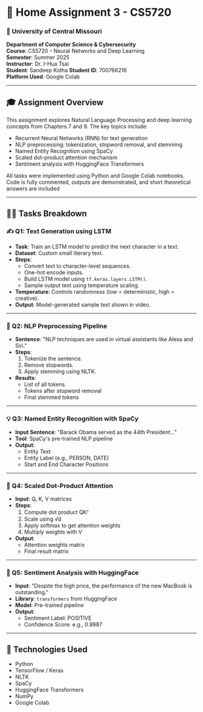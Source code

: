 # 📂 Home Assignment 3 - CS5720

### 🌟 University of Central Missouri  
**Department of Computer Science & Cybersecurity**  
**Course**: CS5720 – Neural Networks and Deep Learning  
**Semester**: Summer 2025  
**Instructor**: Dr. I-Hua Tsai  
**Student**: Sandeep Kotha 
**Student ID**: 700766216  
**Platform Used**: Google Colab  

---

## 🎓 Assignment Overview

This assignment explores Natural Language Processing and deep learning concepts from Chapters 7 and 9. The key topics include:

- Recurrent Neural Networks (RNN) for text generation  
- NLP preprocessing: tokenization, stopword removal, and stemming  
- Named Entity Recognition using SpaCy  
- Scaled dot-product attention mechanism  
- Sentiment analysis with HuggingFace Transformers  

All tasks were implemented using Python and Google Colab notebooks. Code is fully commented, outputs are demonstrated, and short theoretical answers are included

---

## 🧑‍💻 Tasks Breakdown

### ✍️ Q1: Text Generation using LSTM

- **Task**: Train an LSTM model to predict the next character in a text.
- **Dataset**: Custom small literary text.
- **Steps**:
  - Convert text to character-level sequences.
  - One-hot encode inputs.
  - Build LSTM model using `tf.keras.layers.LSTM()`.
  - Sample output text using temperature scaling.
- **Temperature**: Controls randomness (low = deterministic, high = creative).
- **Output**: Model-generated sample text shown in video.

---

### 🔢 Q2: NLP Preprocessing Pipeline

- **Sentence**: "NLP techniques are used in virtual assistants like Alexa and Siri."
- **Steps**:
  1. Tokenize the sentence.
  2. Remove stopwords.
  3. Apply stemming using NLTK.
- **Results**:
  - List of all tokens  
  - Tokens after stopword removal  
  - Final stemmed tokens  

---

### 💡 Q3: Named Entity Recognition with SpaCy

- **Input Sentence**: "Barack Obama served as the 44th President..."
- **Tool**: SpaCy's pre-trained NLP pipeline
- **Output**:
  - Entity Text  
  - Entity Label (e.g., PERSON, DATE)  
  - Start and End Character Positions   

---

### 🔄 Q4: Scaled Dot-Product Attention

- **Input**: Q, K, V matrices  
- **Steps**:
  1. Compute dot product QKᵀ  
  2. Scale using √d  
  3. Apply softmax to get attention weights  
  4. Multiply weights with V  
- **Output**:
  - Attention weights matrix  
  - Final result matrix  

---

### 🏃 Q5: Sentiment Analysis with HuggingFace

- **Input**: "Despite the high price, the performance of the new MacBook is outstanding."
- **Library**: `transformers` from HuggingFace
- **Model**: Pre-trained pipeline
- **Output**:
  - Sentiment Label: POSITIVE  
  - Confidence Score: e.g., 0.9987   

---

## 🚀 Technologies Used

- Python  
- TensorFlow / Keras  
- NLTK  
- SpaCy  
- HuggingFace Transformers  
- NumPy  
- Google Colab   
